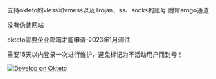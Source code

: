 支持okteto的vless和vmess以及Trojan、ss、socks的账号 附带arogo通道

没有伪装网站

okteto需要企业邮箱才能申请-2023年1月测试

需要15天以内登录一次进行维护，避免标记为不活动用户而封号！

[![Develop on Okteto](https://okteto.com/develop-okteto.svg)](https://cloud.okteto.com/deploy)
